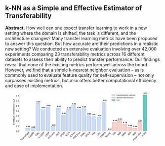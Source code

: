 ## k-NN as a Simple and Effective Estimator of Transferability

__Abstract.__ How well can one expect transfer learning to work
in a new setting where the domain is shifted, the
task is different, and the architecture changes?
Many transfer learning metrics have been proposed 
to answer this question. But how accurate
are their predictions in a realistic new setting? We
conducted an extensive evaluation involving over
42,000 experiments comparing 23 transferability metrics 
across 16 different datasets to assess
their ability to predict transfer performance. Our
findings reveal that none of the existing metrics
perform well across the board. However, we find
that a simple k-nearest neighbor evaluation – as is
commonly used to evaluate feature quality for self-supervision – 
not only surpasses existing metrics,
but also offers better computational efficiency and
ease of implementation.

<div align="center" style="margin-top: 2px;">
  <img src="overall_corr-w_kendall-1.png" width="90%">
</div>
